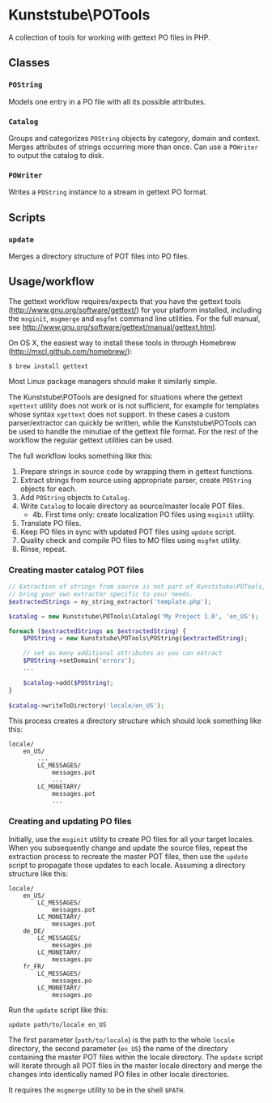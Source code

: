 Kunststube\POTools
==================

A collection of tools for working with gettext PO files in PHP.


Classes
-------

### `POString`

Models one entry in a PO file with all its possible attributes.


### `Catalog`

Groups and categorizes `POString` objects by category, domain and context. Merges attributes of strings occurring more than once. Can use a `POWriter` to output the catalog to disk.


### `POWriter`

Writes a `POString` instance to a stream in gettext PO format.


Scripts
-------

### `update`

Merges a directory structure of POT files into PO files.


Usage/workflow
--------------

The gettext workflow requires/expects that you have the gettext tools (<http://www.gnu.org/software/gettext/>) for your platform installed, including the `msginit`, `msgmerge` and `msgfmt` command line utilities. For the full manual, see http://www.gnu.org/software/gettext/manual/gettext.html.

On OS X, the easiest way to install these tools in through Homebrew (<http://mxcl.github.com/homebrew/>):

    $ brew install gettext
    
Most Linux package managers should make it similarly simple.

The Kunststube\POTools are designed for situations where the gettext `xgettext` utility does not work or is not sufficient, for example for templates whose syntax `xgettext` does not support. In these cases a custom parser/extractor can quickly be written, while the Kunststube\POTools can be used to handle the minutiae of the gettext file format. For the rest of the workflow the regular gettext utilities can be used.

The full workflow looks something like this:

1. Prepare strings in source code by wrapping them in gettext functions.
2. Extract strings from source using appropriate parser, create `POString` objects for each.
3. Add `POString` objects to `Catalog`.
4. Write `Catalog` to locale directory as source/master locale POT files.
   - 4b. First time only: create localization PO files using `msginit` utility.
5. Translate PO files.
6. Keep PO files in sync with updated POT files using `update` script.
7. Quality check and compile PO files to MO files using `msgfmt` utility.
8. Rinse, repeat.


### Creating master catalog POT files

```php
// Extraction of strings from source is not part of Kunststube\POTools,
// bring your own extractor specific to your needs.
$extractedStrings = my_string_extractor('template.php');

$catalog = new Kunststube\POTools\Catalog('My Project 1.0', 'en_US');

foreach ($extractedStrings as $extractedString) {
    $POString = new Kunststube\POTools\POString($extractedString);

    // set as many additional attributes as you can extract
    $POString->setDomain('errors');
    ...

    $catalog->add($POString);
}
    
$catalog->writeToDirectory('locale/en_US');
```
    
This process creates a directory structure which should look something like this:

    locale/
        en_US/
            ...
            LC_MESSAGES/
                messages.pot
                ...
            LC_MONETARY/
                messages.pot
                ...

### Creating and updating PO files

Initially, use the `msginit` utility to create PO files for all your target locales. When you subsequently change and update the source files, repeat the extraction process to recreate the master POT files, then use the `update` script to propagate those updates to each locale. Assuming a directory structure like this:

    locale/
        en_US/
            LC_MESSAGES/
                messages.pot
            LC_MONETARY/
                messages.pot
        de_DE/
            LC_MESSAGES/
                messages.po
            LC_MONETARY/
                messages.po
        fr_FR/
            LC_MESSAGES/
                messages.po
            LC_MONETARY/
                messages.po

Run the `update` script like this:

    update path/to/locale en_US
    
The first parameter (`path/to/locale`) is the path to the whole `locale` directory, the second parameter (`en_US`) the name of the directory containing the master POT files within the locale directory. The `update` script will iterate through all POT files in the master locale directory and merge the changes into identically named PO files in other locale directories.

It requires the `msgmerge` utility to be in the shell `$PATH`.
